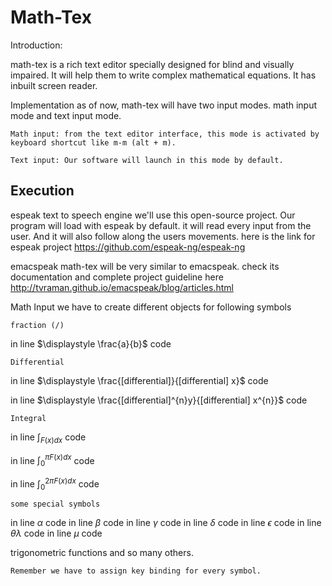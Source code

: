 # Math-Tex

Introduction:

math-tex is a rich text editor specially designed for blind and visually impaired. It will help them to write complex mathematical equations. It has inbuilt screen reader.

Implementation as of now, math-tex will have two input modes. math input mode and text input mode.

    Math input: from the text editor interface, this mode is activated by keyboard shortcut like m-m (alt + m).

    Text input: Our software will launch in this mode by default.

## Execution

espeak text to speech engine
 we'll use this open-source project. Our program will load with espeak by default. it will read every input from the user. And it will also follow along the users movements. here is the link for espeak project https://github.com/espeak-ng/espeak-ng

emacspeak 
math-tex will be very similar to emacspeak. check its documentation and complete project guideline here http://tvraman.github.io/emacspeak/blog/articles.html

Math Input we have to create different objects for following symbols

    fraction (/)

in line $\displaystyle \frac{a}{b}$ code

    Differential

in line $\displaystyle \frac{[differential]}{[differential] x}$ code

in line $\displaystyle \frac{[differential]^{n}y}{[differential] x^{n}}$ code

    Integral

in line $\displaystyle \int_{F(x)dx}$ code

in line $\displaystyle \int_{0}^{\pi F(x)dx}$ code

in line $\displaystyle \int_{0}^{2\pi F(x)dx}$ code

    some special symbols 

in line $\alpha$ code 
in line $\beta$ code 
in line $\gamma$ code 
in line $\delta$ code 
in line $\epsilon$ code 
in line $\theta\lambda$ code 
in line $\mu$ code

trigonometric functions and so many others.

    Remember we have to assign key binding for every symbol.

